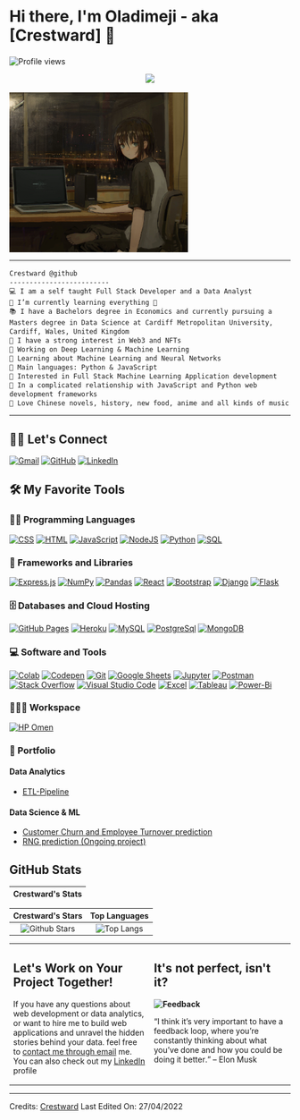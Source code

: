# Hi there, I'm Oladimeji - aka [Crestward] 👋 

 <img src="https://gpvc.arturio.dev/Crestward" alt="Profile views" align='center'/> <a href="https://github.com/Crestward/Crestward"> </a> 
<br/>

<!-- Typing SVG by DenverCoder1 - https://github.com/DenverCoder1/readme-typing-svg -->
<p align="center">
  <a href="https://github.com/DenverCoder1/readme-typing-svg"><img src="https://readme-typing-svg.herokuapp.com?lines=Full+Stack+Web+Developer;Data+Scientist;Freelancer;DS%20|%20AI%20|%20ML%20Enthusiastic;Always%20learning%20new%20things&center=true&width=380&height=45"></a>
</p>

<img align="center" src="https://github.com/I-am-vishalmaurya/I-am-vishalmaurya/blob/main/cropped_image.png" alt="Unfortunately I didn't find the author of the pic, feel to open a pull request if found" width="320" />
<hr>

```
Crestward @github
-------------------------
💻 I am a self taught Full Stack Developer and a Data Analyst
🌱 I’m currently learning everything 🤣
📚 I have a Bachelors degree in Economics and currently pursuing a Masters degree in Data Science at Cardiff Metropolitan University, Cardiff, Wales, United Kingdom
📝 I have a strong interest in Web3 and NFTs
🔭 Working on Deep Learning & Machine Learning
🌱 Learning about Machine Learning and Neural Networks
🌟 Main languages: Python & JavaScript
🚩 Interested in Full Stack Machine Learning Application development
💖 In a complicated relationship with JavaScript and Python web development frameworks
🎵 Love Chinese novels, history, new food, anime and all kinds of music
```
<hr>

## 🙋‍♀️ Let's Connect
<a href="mailto:oladimeji759@gmail.com"><img src="https://img.icons8.com/bubbles/50/000000/gmail.png" title='Gmail' alt="Gmail"/></a>
<a href="https://github.com/Crestward"><img src="https://img.icons8.com/bubbles/50/000000/github.png" title='GitHub' alt="GitHub"/></a>
<a href="https://www.linkedin.com/in/adeyemi-oladimeji-490696133"><img src="https://img.icons8.com/bubbles/50/000000/linkedin.png" title='LinkedIn' alt="LinkedIn"/></a>

## 🛠️ My Favorite Tools

### 👨‍💻 Programming Languages

<p>
    <a href="https://github.com/Crestward/Crestward"><img alt="CSS" src="https://img.shields.io/badge/CSS%20-%231572B6.svg?logo=css3&logoColor=white"></a>
    <a href="https://github.com/Crestward/Crestward"><img alt="HTML" src="https://img.shields.io/badge/HTML%20-%23E34F26.svg?logo=html5&logoColor=white"></a>
    <a href="https://github.com/Crestward/Crestward"><img alt="JavaScript" src="https://img.shields.io/badge/JavaScript%20-%23F7DF1E.svg?logo=javascript&logoColor=black"></a>
    <a href="https://github.com/Crestward/Crestward"><img alt="NodeJS" src="https://img.shields.io/badge/Node.js%20-%2343853D.svg?logo=node.js&logoColor=white"></a>
    <a href="https://github.com/Crestward/Crestward"><img alt="Python" src="https://img.shields.io/badge/Python%20-%2314354C.svg?logo=python&logoColor=white"></a>
    <a href="https://github.com/Crestward/Crestward"><img alt="SQL" src="https://img.shields.io/badge/SQL%20-%23025E8C.svg?logo=amazon-dynamodb&logoColor=white"></a>

###  🧰 Frameworks and Libraries

<p>
    <a href="#"><img alt="Express.js" src="https://img.shields.io/badge/Express.js%20-%23150458.svg?logo=express&logoColor=white%22"></a>
    <a href="#"><img alt="NumPy" src="https://img.shields.io/badge/Numpy%20-%23013243.svg?logo=numpy&logoColor=white"></a>
    <a href="#"><img alt="Pandas" src="https://img.shields.io/badge/Pandas%20-%23150458.svg?logo=pandas&logoColor=white"></a>
    <a href="#"><img alt="React" src="https://img.shields.io/badge/React-20232A?style=for-the-badge&logo=react&logoColor=61DAFB"></a>
    <a href="#"><img alt="Bootstrap" src="https://img.shields.io/badge/Bootstrap-563D7C?style=for-the-badge&logo=bootstrap&logoColor=white"></a>
    <a href="#"><img alt="Django" src="https://img.shields.io/badge/Django-092E20?style=for-the-badge&logo=django&logoColor=white"></a>
    <a href="#"><img alt="Flask" src="https://img.shields.io/badge/Flask%20-%23150458.svg?logo=flask&logoColor=white%22"></a>





</p>

### 🗄️ Databases and Cloud Hosting

<p>
    <a href="#"><img alt="GitHub Pages" src="https://img.shields.io/badge/GitHub%20Pages-%23327FC7.svg?logo=github&logoColor=white"></a>
    <a href="#"><img alt="Heroku" src="https://img.shields.io/badge/Heroku%20-%23430098.svg?logo=heroku&logoColor=white"></a>
    <a href="#"><img alt="MySQL" src="https://img.shields.io/badge/MySQL-00000F?style=for-the-badge&logo=mysql&logoColor=white"></a>
    <a href="#"><img alt="PostgreSql" src ="https://img.shields.io/badge/PostgreSql%20-%23150458.svg?logo=postgresql&logoColor=white%22"></a>
    <a href="#"><img alt="MongoDB" src ="https://img.shields.io/badge/MongoDB%20-%23150458.svg?logo=MongoDB&logoColor=white%22"></a>
</p>

### 💻 Software and Tools

<p>
    <a href="#"><img alt="Colab" src="https://img.shields.io/badge/Colab-00b56a.svg?logo=google-colab&logoColor=white"></a>
    <a href="#"><img alt="Codepen" src="https://img.shields.io/badge/Codepen-000000.svg?logo=codepen&logoColor=white"></a>
    <a href="#"><img alt="Git" src="https://img.shields.io/badge/Git%20-%23F05033.svg?logo=git&logoColor=white"></a>
    <a href="#"><img alt="Google Sheets" src="https://img.shields.io/badge/Google%20Sheets%20-%2334A853.svg?logo=google%20sheets&logoColor=white"></a>
    <a href="#"><img alt="Jupyter" src="https://img.shields.io/badge/Jupyter%20-%23F37626.svg?logo=Jupyter&logoColor=white"></a>
    <a href="#"><img alt="Postman" src="https://img.shields.io/badge/Postman-FF6C37?logo=postman&logoColor=white"></a>
    <a href="#"><img alt="Stack Overflow" src="https://img.shields.io/badge/-Stack%20Overflow-FE7A16?logo=stack-overflow&logoColor=white"></a>
    <a href="#"><img alt="Visual Studio Code" src="https://img.shields.io/badge/Visual%20Studio%20Code-0078d7.svg?logo=visual-studio-code&logoColor=white"></a>
    <a href="#"><img alt="Excel" src="https://img.shields.io/badge/Excel%20-%23150458.svg?logo=microsoft-excel&logoColor=white%22"></a>
    <a href="#"><img alt="Tableau" src="https://img.shields.io/badge/Tableau%20-%23150458.svg?logo=tableau&logoColor=white%22"></a>
    <a href="#"><img alt="Power-Bi" src="https://img.shields.io/badge/Power-BI%20-%23150458.svg?logo=power-bi&logoColor=white%22"></a>

</p>

### 👨🏽‍💻 Workspace
<p>
    <a href="#"><img alt="HP Omen" src="https://img.shields.io/badge/HP-Omen%20-%23150458.svg?logo=hp&logoColor=white%22"></a>
</p>

### 📝 Portfolio
#### Data Analytics
- [ETL-Pipeline](https://github.com/Crestward/Data-Analytics-Portfolio#etl-pipeline)
#### Data Science & ML
- [Customer Churn and Employee Turnover prediction](https://github.com/Crestward/Machine-Learning-Portfolio#Employee-and-Customer-Churn)
- [RNG prediction (Ongoing project)](https://github.com/Crestward/Machine-Learning-Portfolio#RNG-prediction)

## GitHub Stats

|                                                                     Crestward's Stats                                                                     |
|:------------------------------------------------------------------------------------------------------------------------------------------------------:|

|                                                                                                      Crestward's Stars                                                                                                       |                                                           Top Languages                                                           |      
|:-------------------------------------------------------------------------------------------------------------------------------------------------------------------------------------------------------------------------:|:---------------------------------------------------------------------------------------------------------------------------------:|
| ![Github Stars](https://github-readme-stats.vercel.app/api?username=Crestward&show_icons=true&locale=en&count_private=true&hide_rank=true&custom_title=My%20GitHub%20Stats&disable_animations=true&theme=algolia) | ![Top Langs](https://github-readme-stats.vercel.app/api/top-langs/?username=Aditya664&langs_count=8&theme=algolia&layout=compact) |




<table style="border: none">
  <tr>
  <td width="50%" valign="top">

## Let's Work on Your Project Together!

If you have any questions about web development or data analytics, or want to hire me to build web applications and unravel the hidden stories behind your data. feel free to <a href="mailto:oladimeji759@gmail.com">contact me through email</a> me. 
You can also check out my <a href="https://www.linkedin.com/in/adeyemi-oladimeji-490696133">LinkedIn</a> profile 

  </td>
  <td width="50%" valign="top">

## It's not perfect, isn't it?

**<img alt="Feedback" src="https://img.shields.io/badge/Ask%20me-anything-1abc9c.svg">**

“I think it’s very important to have a feedback loop, where you’re constantly thinking about what you’ve done and how you could be doing it better.”
– Elon Musk

  </td>
  </tr>
</table>

------
Credits: [Crestward](https://github.com/Crestward)
Last Edited On: 27/04/2022



